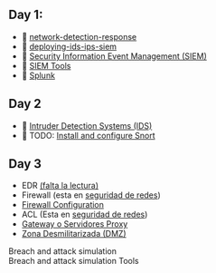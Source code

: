 ## Day 1:

- 📗 [network-detection-response](./network-detection-response.es.md)
- 📗 [deploying-ids-ips-siem](./deploying-ids-ips-siem.es.md)
- 📗 [Security Information Event Management (SIEM)](./security-information-event-management.es.md)
- 📗 [SIEM Tools](./siem-tools.es.md)
- 📗 [Splunk](./splunk.es.md)

## Day 2

- 📗 [Intruder Detection Systems (IDS)](./intruder-detection-systems.es.md)
- 🧪 TODO: [Install and configure Snort](https://github.com/breatheco-de/snort-installation-and-configuration-project)

## Day 3
- EDR [(falta la lectura)](https://www.awesomescreenshot.com/image/49319485?key=f13cc4367c7e0ddbe96a8bac84ed4179)
- Firewall (esta en [seguridad de redes](https://github.com/4GeeksAcademy/cybersecurity-syllabus/blob/main/05-seguridad-redes-2/firewall.es.md))
- [Firewall Configuration](./firewall-configuration.es.md)
- ACL (Esta en [seguridad de redes](https://github.com/4GeeksAcademy/cybersecurity-syllabus/blob/main/05-seguridad-redes-2/access-control-lists.es.md))
- [Gateway o Servidores Proxy](./gateway-servidores-proxy.es.md)
- [Zona Desmilitarizada (DMZ)](demilitarized-zone-dmz.es.md)


Breach and attack simulation  
Breach and attack simulation Tools
